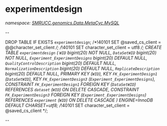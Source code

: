 ﻿# experimentdesign
_namespace: [SMRUCC.genomics.Data.MetaCyc.MySQL](./index.md)_

--
 
 DROP TABLE IF EXISTS `experimentdesign`;
 /*!40101 SET @saved_cs_client = @@character_set_client */;
 /*!40101 SET character_set_client = utf8 */;
 CREATE TABLE `experimentdesign` (
 `WID` bigint(20) NOT NULL,
 `DataSetWID` bigint(20) NOT NULL,
 `Experiment_ExperimentDesigns` bigint(20) DEFAULT NULL,
 `QualityControlDescription` bigint(20) DEFAULT NULL,
 `NormalizationDescription` bigint(20) DEFAULT NULL,
 `ReplicateDescription` bigint(20) DEFAULT NULL,
 PRIMARY KEY (`WID`),
 KEY `FK_ExperimentDesign1` (`DataSetWID`),
 KEY `FK_ExperimentDesign3` (`Experiment_ExperimentDesigns`),
 CONSTRAINT `FK_ExperimentDesign1` FOREIGN KEY (`DataSetWID`) REFERENCES `dataset` (`WID`) ON DELETE CASCADE,
 CONSTRAINT `FK_ExperimentDesign3` FOREIGN KEY (`Experiment_ExperimentDesigns`) REFERENCES `experiment` (`WID`) ON DELETE CASCADE
 ) ENGINE=InnoDB DEFAULT CHARSET=utf8;
 /*!40101 SET character_set_client = @saved_cs_client */;
 
 --




